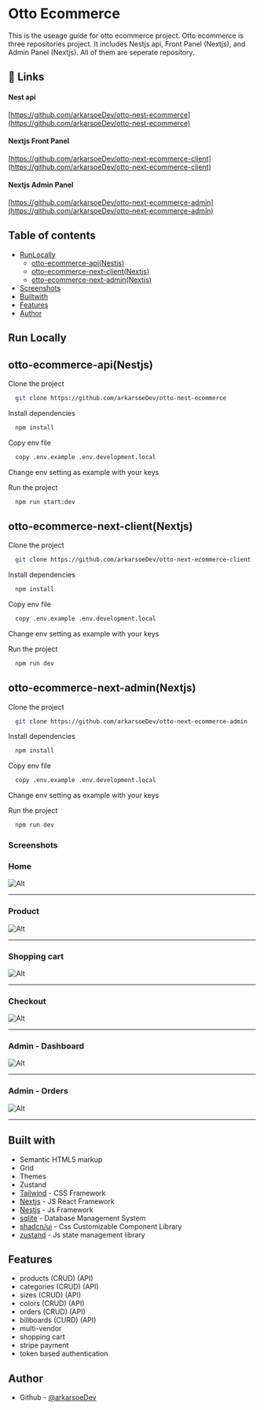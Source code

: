 # Otto Ecommerce

This is the useage guide for otto ecommerce project. Otto ecommerce is three repositories project.
It includes Nestjs api, Front Panel (Nextjs), and Admin Panel (Nextjs). All of them are seperate repository.

## 🔗 Links

#### Nest api
[https://github.com/arkarsoeDev/otto-nest-ecommerce](https://github.com/arkarsoeDev/otto-nest-ecommerce)
#### Nextjs Front Panel
[https://github.com/arkarsoeDev/otto-next-ecommerce-client](https://github.com/arkarsoeDev/otto-next-ecommerce-client)
#### Nextjs Admin Panel
[https://github.com/arkarsoeDev/otto-next-ecommerce-admin](https://github.com/arkarsoeDev/otto-next-ecommerce-admin)

## Table of contents

- [RunLocally](#run-locally)
   - [otto-ecommerce-api(Nestjs)](#otto-ecommerce-apiNestjs)
   - [otto-ecommerce-next-client(Nextjs)](#otto-ecommerce-next-clientnextjs)
   - [otto-ecommerce-next-admin(Nextjs)](#otto-ecommerce-api-adminnextjs)
- [Screenshots](#screenshots)
- [Builtwith](#built-with)
- [Features](#features)
- [Author](#author)

## Run Locally

## otto-ecommerce-api(Nestjs)

Clone the project

```bash
  git clone https://github.com/arkarsoeDev/otto-nest-ecommerce
```

Install dependencies

```bash
  npm install
```

Copy env file

```bash
  copy .env.example .env.development.local
```

Change env setting as example with your keys

Run the project

```bash
  npm run start:dev
```

## otto-ecommerce-next-client(Nextjs)

Clone the project

```bash
  git clone https://github.com/arkarsoeDev/otto-next-ecommerce-client
```

Install dependencies

```bash
  npm install
```

Copy env file

```bash
  copy .env.example .env.development.local
```

Change env setting as example with your keys

Run the project

```bash
  npm run dev
```

## otto-ecommerce-next-admin(Nextjs)

Clone the project

```bash
  git clone https://github.com/arkarsoeDev/otto-next-ecommerce-admin
```

Install dependencies

```bash
  npm install
```

Copy env file

```bash
  copy .env.example .env.development.local
```

Change env setting as example with your keys

Run the project

```bash
  npm run dev
```

### Screenshots

### Home

![Alt](/screenshots/front-home.png "Home")

_______________________________________________________________

### Product

![Alt](/screenshots/front-product.png "Product")

_______________________________________________________________


### Shopping cart

![Alt](/screenshots/front-shopping-cart.png "Shopping cart")

_______________________________________________________________

### Checkout

![Alt](/screenshots/front-checkout.png "Checkout")

_______________________________________________________________

### Admin - Dashboard

![Alt](/screenshots/admin-dashboard.png "Admin - Dashboard")

_______________________________________________________________

### Admin - Orders

![Alt](/screenshots/admin-orders.png "Admin - Orders")

_______________________________________________________________

## Built with

- Semantic HTML5 markup
- Grid
- Themes
- Zustand
- [Tailwind](https://tailwindcss.com/) - CSS Framework
- [Nextjs](https://nextjs.org/) - JS React Framework
- [Nestjs](https://nestjs.com/) - Js Framework
- [sqlite](https://www.sqlite.org/) - Database Management System
- [shadcn/ui](https://ui.shadcn.com/) - Css Customizable Component Library
- [zustand](https://zustand-demo.pmnd.rs/) - Js state management library

## Features

- products (CRUD) (API)
- categories (CRUD) (API)
- sizes (CRUD) (API)
- colors (CRUD) (API)
- orders (CRUD) (API)
- billboards (CURD) (API)
- multi-vendor
- shopping cart
- stripe payment
- token based authentication

## Author

- Github - [@arkarsoeDev](https://github.com/arkarsoeDev)
